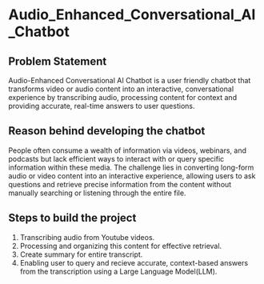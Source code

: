 # Audio_Enhanced_Conversational_AI_Chatbot

## Problem Statement
Audio-Enhanced Conversational AI Chatbot is a user friendly chatbot that transforms video or audio content into an interactive, conversational experience by transcribing audio, processing content for context and providing accurate, real-time answers to user questions.

## Reason behind developing the chatbot
People often consume a wealth of information via videos, webinars, and podcasts but lack efficient ways to interact with or query specific information within these media. The challenge lies in converting long-form audio or video content into an interactive experience, allowing users to ask questions and retrieve precise information from the content without manually searching or listening through the entire file.

## Steps to build the project
1. Transcribing audio from Youtube videos.
2. Processing and organizing this content for effective retrieval.
3. Create summary for entire transcript.
4. Enabling user to query and recieve accurate, context-based answers from the transcription using a Large Language Model(LLM).

